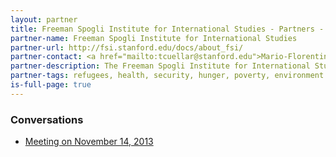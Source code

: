 ```yaml
---
layout: partner
title: Freeman Spogli Institute for International Studies - Partners - Social Data Science
partner-name: Freeman Spogli Institute for International Studies 
partner-url: http://fsi.stanford.edu/docs/about_fsi/
partner-contact: <a href="mailto:tcuellar@stanford.edu">Mario-Florentino Cuellar</a>, Director
partner-description: The Freeman Spogli Institute for International Studies is a university-wide research and teaching institution at Stanford devoted to understanding the problems, policies, and processes that cross international borders and affect lives around the world.
partner-tags: refugees, health, security, hunger, poverty, environment
is-full-page: true
---
```


<h3>Conversations</h3>

- [Meeting on November 14, 2013](https://www.evernote.com/shard/s76/sh/4670edeb-2fde-4fcc-8be0-86ff20880de7/ab4f5c8ff90fb8a1a5f3132f445a3e2a)
